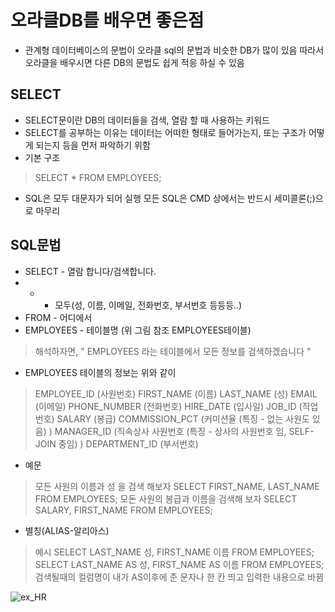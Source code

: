 오라클DB를 배우면 좋은점
================
+ 관계형 데이터베이스의 문법이 오라클 sql의 문법과 비슷한 DB가 많이 있음 
  따라서 오라클을 배우시면 다른 DB의 문법도 쉽게 적응 하실 수 있음


SELECT
----------------
+ SELECT문이란 DB의 데이터들을 검색, 열람 할 때 사용하는 키워드
+ SELECT를 공부하는 이유는 데이터는 어떠한 형태로 들어가는지, 또는 구조가 어떻게 되는지 등을 먼저 파악하기 위함
+ 기본 구조
> SELECT * FROM EMPLOYEES;
+ SQL은 모두 대문자가 되어 실행 모든 SQL은 CMD 상에서는 반드시 세미콜론(;)으로 마무리

SQL문법
-----------
+ SELECT - 열람 합니다/검색합니다.
+ *  - 모두(성, 이름, 이메일, 전화번호, 부서번호 등등등..)
+ FROM - 어디에서 
+ EMPLOYEES - 테이블명 (위 그림 참조 EMPLOYEES테이블)
> 해석하자면,  " EMPLOYEES 라는 테이블에서 모든 정보를 검색하겠습니다 "
+ EMPLOYEES 테이블의 정보는 위와 같이
> EMPLOYEE_ID (사원번호) FIRST_NAME (이름) LAST_NAME (성) EMAIL (이메일)
  PHONE_NUMBER (전화번호) HIRE_DATE (입사일) JOB_ID (직업번호) SALARY (봉급)
  COMMISSION_PCT (커미션율 (특징 - 없는 사원도 있음) ) MANAGER_ID (직속상사 사원번호 (특징 - 상사의 사원번호 임, SELF-JOIN 중임) )
  DEPARTMENT_ID (부서번호)
+ 예문
> 모든 사원의 이름과 성 을 검색 해보자
  SELECT FIRST_NAME, LAST_NAME FROM EMPLOYEES;
  모돈 사원의 봉급과 이름을 검색해 보자
  SELECT SALARY, FIRST_NAME FROM EMPLOYEES;
+ 별칭(ALIAS-알리아스)
> 예시 SELECT LAST_NAME 성, FIRST_NAME 이름 FROM EMPLOYEES;
  SELECT LAST_NAME AS 성, FIRST_NAME AS 이름 FROM EMPLOYEES;
  검색될때의 컬럼명이 내가 AS이후에 준 문자나 한 칸 띄고 입력한 내용으로 바뀜
  
![ex_HR](http://www.shareshard.com/resources/images/-LfIp1WhRvbB-8I73u3B0/cncpt292.gif)
